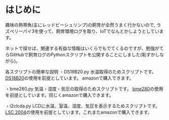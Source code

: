 # はじめに

趣味の熱帯魚(主にレッドビーシュリンプ)の飼育が全然うまく行かないので,
ラズベリーパイ3を使って、飼育環境ログを取り、IoTでなんとかしようとしています。

ネットで探せば、関連する有益な情報はいくらでもでてくるのですが、勉強がてらGitHubで飼育ログのPythonスクリプトを公開することにしました(恥ずかしながら)。

各スクリプトの簡単な説明
・DS18B20.py
水温取得のためスクリプトです。 [DS18B20][1]の使用を前提としています。
amazonで購入できます。

[1]:https://www.amazon.co.jp/gp/product/B01DCY9G0K/ref=as_li_qf_asin_il_tl?ie=UTF8&tag=junto918-22&creative=1211&linkCode=as2&creativeASIN=B01DCY9G0K&linkId=d63da8cc97cbcdef0137f46d14494234

・bme280.py
気温・湿度・気圧の取得のためスクリプトです。 [bme280][2]の使用を前提としています。同じくamazonで購入できます。

[2]:https://www.amazon.co.jp/gp/product/B01M98R905/ref=as_li_qf_asin_il_tl?ie=UTF8&tag=junto918-22&creative=1211&linkCode=as2&creativeASIN=B01M98R905&linkId=b019add497ceb26fd588ea69d38708c3

・i2clcda.py
LCDに水温、室温、湿度、気圧を表示するためスクリプトです。 [LSC 2004][3]の使用を前提としています。これまたamazonで購入できます。

[3]:https://www.amazon.co.jp/gp/product/B01799UUGS/ref=as_li_qf_asin_il_tl?ie=UTF8&tag=junto918-22&creative=1211&linkCode=as2&creativeASIN=B01799UUGS&linkId=856d075efd96361a0373f54453eeda86